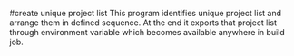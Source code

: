 
#create unique project list
This program identifies unique project list and arrange them in defined sequence.
At the end it exports that project list through environment variable which becomes available anywhere in build job.
 
